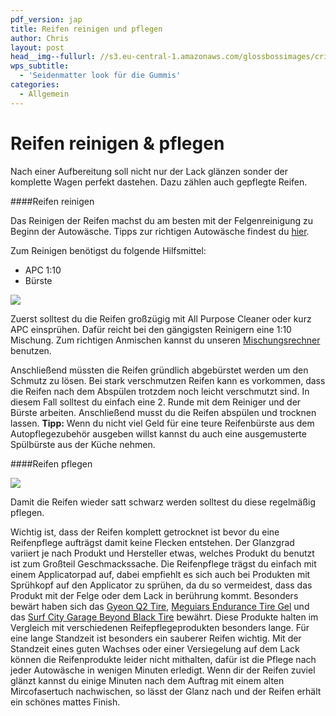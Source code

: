 ```yaml
---
pdf_version: jap
title: Reifen reinigen und pflegen
author: Chris
layout: post
head__img--fullurl: //s3.eu-central-1.amazonaws.com/glossbossimages/criz/reifen/DSC_0130.jpg
wps_subtitle:
  - 'Seidenmatter look für die Gummis'
categories:
  - Allgemein
---
```


# Reifen reinigen & pflegen

Nach einer Aufbereitung soll nicht nur der Lack glänzen sonder der komplette Wagen perfekt dastehen. Dazu zählen auch gepflegte Reifen.

####Reifen reinigen

Das Reinigen der Reifen machst du am besten mit der Felgenreinigung zu Beginn der Autowäsche. Tipps zur richtigen Autowäsche findest du [hier](https://glossboss.de/tipps-tricks/die-7-grundregeln-fuer-die-optimale-fahrzeugwaesche/).

Zum Reinigen benötigst du folgende Hilfsmittel:
- APC 1:10
- Bürste

![](//s3.eu-central-1.amazonaws.com/glossbossimages/criz/reifen/DSC_0019.jpg)

Zuerst solltest du die Reifen großzügig mit All Purpose Cleaner oder kurz APC einsprühen. Dafür reicht bei den gängigsten Reinigern eine 1:10 Mischung. Zum richtigen Anmischen kannst du unseren [Mischungsrechner](https://glossboss.de/mischungsrechner/) benutzen.

Anschließend müssten die Reifen gründlich abgebürstet werden um den Schmutz zu lösen. Bei stark verschmutzen Reifen kann es vorkommen, dass die Reifen nach dem Abspülen trotzdem noch leicht verschmutzt sind. In diesem Fall solltest du einfach eine 2. Runde mit dem Reiniger und der Bürste arbeiten.
Anschließend musst du die Reifen abspülen und trocknen lassen. 
**Tipp:** Wenn du nicht viel Geld für eine teure Reifenbürste aus dem Autopflegezubehör ausgeben willst kannst du auch eine ausgemusterte Spülbürste aus der Küche nehmen.


####Reifen pflegen

![](//s3.eu-central-1.amazonaws.com/glossbossimages/criz/reifen/DSC_0130.jpg)

Damit die Reifen wieder satt schwarz werden solltest du diese regelmäßig pflegen.

Wichtig ist, dass der Reifen komplett getrocknet ist bevor du eine Reifenpflege aufträgst damit keine Flecken entstehen.
Der Glanzgrad variiert je nach Produkt und Hersteller etwas, welches Produkt du benutzt ist zum Großteil Geschmackssache.
Die Reifenpflege trägst du einfach mit einem Applicatorpad auf, dabei empfiehlt es sich auch bei Produkten mit Sprühkopf auf den Applicator zu sprühen, da du so vermeidest, dass das Produkt mit der Felge oder dem Lack in berührung kommt.
Besonders bewärt haben sich das [Gyeon Q2 Tire](http://www.lupus-autopflege.de/Gyeon-Q2-Tire-400ml), [Meguiars Endurance Tire Gel](http://www.carparts-koeln.de/shop/reifen-felgen.5424/516849) und das [Surf City Garage Beyond Black Tire](http://www.autopflege24.net/ap24shop/surf-city-garage-beyond-black-tire-pro-reifenpflege.html) bewährt. Diese Produkte halten im Vergleich mit verschiedenen Reifepflegeprodukten besonders lange. Für eine lange Standzeit ist besonders ein sauberer Reifen wichtig. Mit der Standzeit eines guten Wachses oder einer Versiegelung auf dem Lack können die Reifenprodukte leider nicht mithalten, dafür ist die Pflege nach jeder Autowäsche in wenigen Minuten erledigt.
Wenn dir der Reifen zuviel glänzt kannst du einige Minuten nach dem Auftrag mit einem alten Mircofasertuch nachwischen, so lässt der Glanz nach und der Reifen erhält ein schönes mattes Finish.
